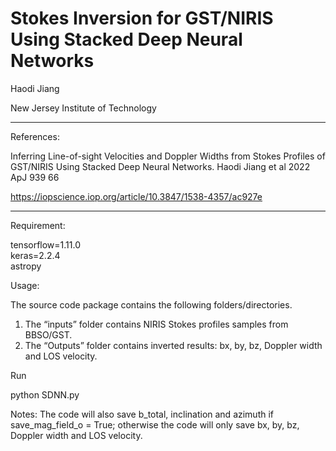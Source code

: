 # Stokes Inversion for GST/NIRIS Using Stacked Deep Neural Networks

Haodi Jiang 

New Jersey Institute of Technology

----
References:

Inferring Line-of-sight Velocities and Doppler Widths from Stokes Profiles of GST/NIRIS Using Stacked Deep Neural Networks. Haodi Jiang et al 2022 ApJ 939 66

https://iopscience.iop.org/article/10.3847/1538-4357/ac927e

----

Requirement: 

tensorflow=1.11.0 <br>
keras=2.2.4    <br>
astropy

Usage:

The source code package contains the following folders/directories.

1. The “inputs” folder contains NIRIS Stokes profiles samples from BBSO/GST.
2. The “Outputs” folder contains inverted results: bx, by, bz, Doppler width and LOS velocity.

Run 

python SDNN.py

Notes:
The code will also save b_total, inclination and azimuth if save_mag_field_o = True;
otherwise the code will only save bx, by, bz, Doppler width and LOS velocity.
